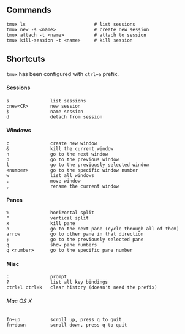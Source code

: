 ## Commands

    tmux ls                         # list sessions
    tmux new -s <name>              # create new session
    tmux attach -t <name>           # attach to session
    tmux kill-session -t <name>     # kill session

## Shortcuts

`tmux` has been configured with `ctrl+a` prefix.

#### Sessions

    s               list sessions
    :new<CR>        new session
    $               name session
    d               detach from session

#### Windows

    c               create new window
    &               kill the current window
    n               go to the next window
    p               go to the previous window
    l               go to the previously selected window
    <number>        go to the specific window number
    w               list all windows
    .               move window
    ,               rename the current window

#### Panes

    %               horizontal split
    "               vertical split
    x               kill pane
    o               go to the next pane (cycle through all of them)
    arrow           go to other pane in that direction
    ;               go to the previously selected pane
    q               show pane numbers
    q <number>      go to the specific pane number

#### Misc

    :               prompt
    ?               list all key bindings
    ctrl+l ctrl+k   clear history (doesn't need the prefix)

###### Mac OS X

    fn+up           scroll up, press q to quit
    fn+down         scroll down, press q to quit
